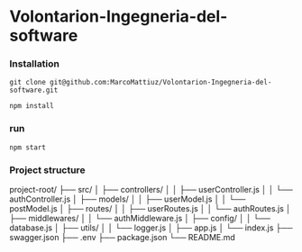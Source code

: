 # Volontarion-Ingegneria-del-software

### Installation

```
git clone git@github.com:MarcoMattiuz/Volontarion-Ingegneria-del-software.git
```

```
npm install
```

### run

```
npm start
```

### Project structure

project-root/
├── src/
│ ├── controllers/
│ │ ├── userController.js
│ │ └── authController.js
│ ├── models/
│ │ ├── userModel.js
│ │ └── postModel.js
│ ├── routes/
│ │ ├── userRoutes.js
│ │ └── authRoutes.js
│ ├── middlewares/
│ │ └── authMiddleware.js
│ ├── config/
│ │ └── database.js
│ ├── utils/
│ │ └── logger.js
│ ├── app.js
│ └── index.js
├── swagger.json
├── .env
├── package.json
└── README.md
